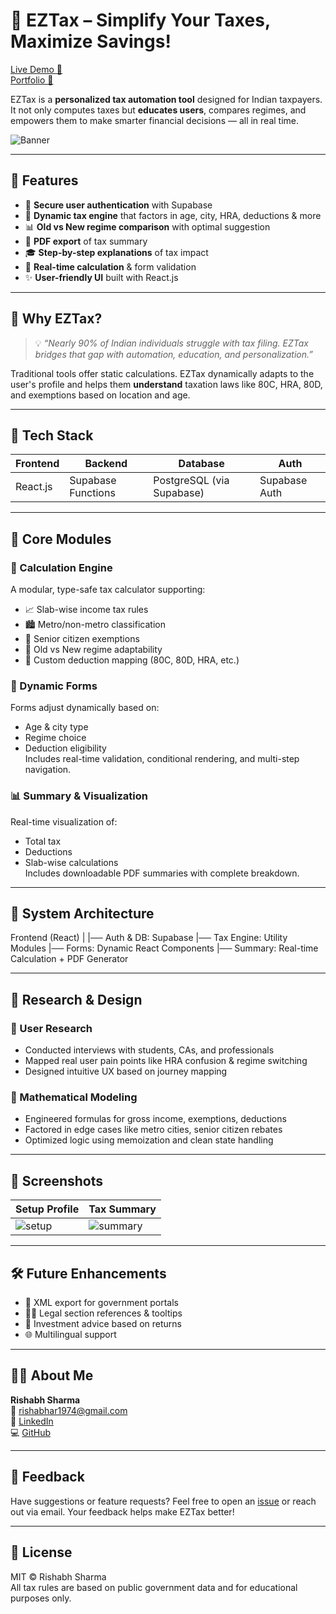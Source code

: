 # 🧮 EZTax – Simplify Your Taxes, Maximize Savings!

[Live Demo 🔗](https://ez-tax-tax-automation-tool.vercel.app/)  
[Portfolio 📂](https://worthyjobs-tech.vercel.app/Rishabh%20Sharma?id=1Icgw0BSzTxU3Ruv1eAhu-TuNXyT_otTf)

EZTax is a **personalized tax automation tool** designed for Indian taxpayers. It not only computes taxes but **educates users**, compares regimes, and empowers them to make smarter financial decisions — all in real time.

![Banner]([**./assets/hero-image.png**](https://i.ibb.co/QjDMcFmN/Copy-of-Untitled-10.png))

---

## 🚀 Features

- 🔐 **Secure user authentication** with Supabase
- 🧠 **Dynamic tax engine** that factors in age, city, HRA, deductions & more
- 📊 **Old vs New regime comparison** with optimal suggestion
- 📄 **PDF export** of tax summary
- 🎓 **Step-by-step explanations** of tax impact
- 💬 **Real-time calculation** & form validation
- ✨ **User-friendly UI** built with React.js

---

## 📌 Why EZTax?

> 💡 *“Nearly 90% of Indian individuals struggle with tax filing. EZTax bridges that gap with automation, education, and personalization.”*

Traditional tools offer static calculations. EZTax dynamically adapts to the user's profile and helps them **understand** taxation laws like 80C, HRA, 80D, and exemptions based on location and age.

---

## 🧩 Tech Stack

| Frontend | Backend | Database | Auth |
|----------|---------|----------|------|
| React.js | Supabase Functions | PostgreSQL (via Supabase) | Supabase Auth |

---

## 🧠 Core Modules

### 🧮 Calculation Engine
A modular, type-safe tax calculator supporting:
- 📈 Slab-wise income tax rules
- 🏙️ Metro/non-metro classification
- 👵 Senior citizen exemptions
- 🔁 Old vs New regime adaptability
- 🎯 Custom deduction mapping (80C, 80D, HRA, etc.)

### 🧾 Dynamic Forms
Forms adjust dynamically based on:
- Age & city type
- Regime choice
- Deduction eligibility  
Includes real-time validation, conditional rendering, and multi-step navigation.

### 📊 Summary & Visualization
Real-time visualization of:
- Total tax
- Deductions
- Slab-wise calculations  
Includes downloadable PDF summaries with complete breakdown.

---

## 📐 System Architecture

Frontend (React)
|
|── Auth & DB: Supabase
|── Tax Engine: Utility Modules
|── Forms: Dynamic React Components
|── Summary: Real-time Calculation + PDF Generator


---

## 🔬 Research & Design

### 🧭 User Research
- Conducted interviews with students, CAs, and professionals
- Mapped real user pain points like HRA confusion & regime switching
- Designed intuitive UX based on journey mapping

### 🧠 Mathematical Modeling
- Engineered formulas for gross income, exemptions, deductions
- Factored in edge cases like metro cities, senior citizen rebates
- Optimized logic using memoization and clean state handling

---

## 📸 Screenshots

| Setup Profile | Tax Summary |
|---------------|-------------|
| ![setup](./assets/setup.png) | ![summary](./assets/summary.png) |

---

## 🛠️ Future Enhancements

- 🧾 XML export for government portals
- 🧑‍⚖️ Legal section references & tooltips
- 🏦 Investment advice based on returns
- 🌐 Multilingual support

---

## 👨‍💻 About Me

**Rishabh Sharma**  
📧 [rishabhar1974@gmail.com](mailto:rishabhar1974@gmail.com)  
🔗 [LinkedIn](https://www.linkedin.com/in/rishabh-sharma25/)  
💻 [GitHub](https://github.com/Rishabh-Sh1rma)

---

## 📢 Feedback

Have suggestions or feature requests? Feel free to open an [issue](https://github.com/Rishabh-Sh1rma/ez-tax-tax-automation-tool/issues) or reach out via email. Your feedback helps make EZTax better!

---

## 📝 License

MIT © Rishabh Sharma  
All tax rules are based on public government data and for educational purposes only.

